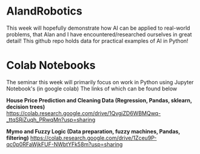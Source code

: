 # AIandRobotics
This week will hopefully demonstrate how AI can be applied to real-world problems, that Alan and I have encountered/researched ourselves in great detail!
This github repo holds data for practical examples of AI in Python!

# Colab Notebooks
The seminar this week will primarily focus on work in Python using Jupyter Notebook's (in google colab)
The links of which can be found below

**House Price Prediction and Cleaning Data (Regression, Pandas, sklearn, decision trees)**
https://colab.research.google.com/drive/1QvgjZD6WBMQwq-_ttqSRiZuqh_PRwqMn?usp=sharing

**Mymo and Fuzzy Logic (Data preparation, fuzzy machines, Pandas, filtering)**
https://colab.research.google.com/drive/1Zceu9P-qc0p0RFaWjkFUF-NWbtYFk58m?usp=sharing

